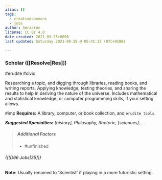 ```yaml
---
alias: []
tags:
  - creativecommons
  - jobs
author: Seraaron
license: CC BY 4.0
date created: 2021-09-25+0000
last updated: Saturday 2021-09-25 @ 00:41:13 (UTC+0100)

---
```


### Scholar ([[Resolve|Res]])

#erudite #civic

Researching a topic, and digging through libraries, reading books, and writing reports. Applying knowledge, testing theories, and sharing the results to help in deriving the nature of the universe. Includes mathematical and statistical knowledge, or computer programming skills, if your setting allows.

#imp **Requires:** A library, computer, or book collection, and `erudite tools`.

_**Suggested Specialties:** [history], Philosophy, Rhetoric, [sciences]…_

> ##### Additional Factors
>
> -   #unfinished

###### {[[D66 Jobs|35]]}

**Note:** Usually renamed to 'Scientist' if playing in a more futuristic setting.
